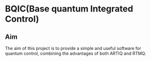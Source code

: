 # BQIC(Base quantum Integrated Control)

## Aim
The aim of this project is to provide a simple and useful software for quantum control, combining the advantages of both ARTIQ and RTMQ.